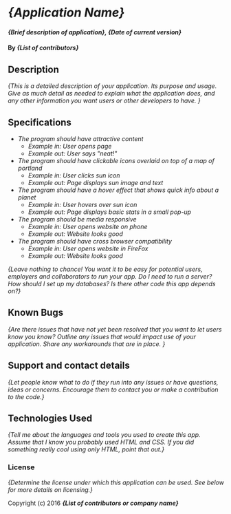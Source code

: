 # _{Application Name}_

#### _{Brief description of application}, {Date of current version}_

#### By _**{List of contributors}**_

## Description

_{This is a detailed description of your application. Its purpose and usage.  Give as much detail as needed to explain what the application does, and any other information you want users or other developers to have. }_

## Specifications

* _The program should have attractive content_
  * _Example in: User opens page_
  * _Example out: User says "neat!"_
* _The program should have clickable icons overlaid on top of a map of portland_
  * _Example in: User clicks sun icon_
  * _Example out: Page displays sun image and text_
* _The program should have a hover effect that shows quick info about a planet_
  * _Example in: User hovers over sun icon_
  * _Example out: Page displays basic stats in a small pop-up_
* _The program should be media responsive_
  * _Example in: User opens website on phone_
  * _Example out: Website looks good_  
* _The program should have cross browser compatibility_
  * _Example in: User opens website in FireFox_
  * _Example out: Website looks good_


_{Leave nothing to chance! You want it to be easy for potential users, employers and collaborators to run your app. Do I need to run a server? How should I set up my databases? Is there other code this app depends on?}_

## Known Bugs

_{Are there issues that have not yet been resolved that you want to let users know you know?  Outline any issues that would impact use of your application.  Share any workarounds that are in place. }_

## Support and contact details

_{Let people know what to do if they run into any issues or have questions, ideas or concerns.  Encourage them to contact you or make a contribution to the code.}_

## Technologies Used

_{Tell me about the languages and tools you used to create this app. Assume that I know you probably used HTML and CSS. If you did something really cool using only HTML, point that out.}_

### License

*{Determine the license under which this application can be used.  See below for more details on licensing.}*

Copyright (c) 2016 **_{List of contributors or company name}_**
